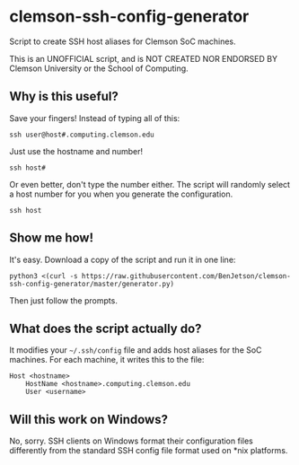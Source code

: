 # clemson-ssh-config-generator

Script to create SSH host aliases for Clemson SoC machines.

This is an UNOFFICIAL script, and is NOT CREATED NOR ENDORSED BY Clemson University
or the School of Computing.

## Why is this useful?

Save your fingers! Instead of typing all of this:

```
ssh user@host#.computing.clemson.edu
```

Just use the hostname and number!

```
ssh host#
```

Or even better, don't type the number either. The script will randomly select
a host number for you when you generate the configuration.

```
ssh host
```

## Show me how!

It's easy. Download a copy of the script and run it in one line:

```
python3 <(curl -s https://raw.githubusercontent.com/BenJetson/clemson-ssh-config-generator/master/generator.py)
```

Then just follow the prompts.

## What does the script actually do?

It modifies your `~/.ssh/config` file and adds host aliases for the SoC 
machines. For each machine, it writes this to the file:

```
Host <hostname>
	HostName <hostname>.computing.clemson.edu
	User <username>
```

## Will this work on Windows?

No, sorry. SSH clients on Windows format their configuration files differently
from the standard SSH config file format used on *nix platforms.
